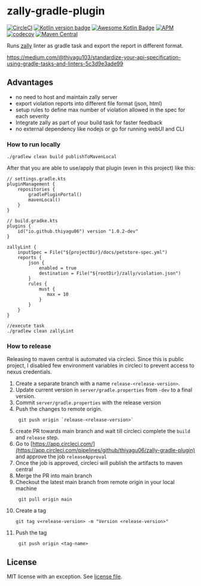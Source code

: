 # zally-gradle-plugin
[![CircleCI](https://circleci.com/gh/thiyagu06/zally-gradle-plugin/tree/main.svg?style=shield)](https://circleci.com/gh/thiyagu06/zally-gradle-plugin/tree/main)
[![Kotlin version badge](https://img.shields.io/badge/kotlin-1.5-blue.svg)](https://kotlinlang.org/docs/reference/whatsnew15.html)
[![Awesome Kotlin Badge](https://kotlin.link/awesome-kotlin.svg)](https://github.com/KotlinBy/awesome-kotlin)
[![APM](https://img.shields.io/apm/l/vim-mode)](LICENSE)
[![codecov](https://codecov.io/gh/thiyagu06/zally-gradle-plugin/branch/main/graph/badge.svg?token=18W2FTN9QL)](https://codecov.io/gh/thiyagu06/zally-gradle-plugin)
[![Maven Central](https://img.shields.io/maven-central/v/io.github.thiyagu06/zally-gradle-plugin.svg?label=Maven%20Central)](https://search.maven.org/artifact/io.github.thiyagu06/zally-gradle-plugin)


Runs [zally](https://github.com/zalando/zally) linter as gradle task and export the report in different format. 

https://medium.com/@thiyagu103/standardize-your-api-specification-using-gradle-tasks-and-linters-5c3d9e3ade99

## Advantages
 - no need to host and maintain zally server
 - export violation reports into different file format (json, html)
 - setup rules to define max number of violation allowed in the spec for each severity
 - Integrate zally as part of your build task for faster feedback
 - no external dependency like nodejs or go for running webUI and CLI

### How to run locally 
```
./gradlew clean build publishToMavenLocal
```

After that you are able to use/apply that plugin (even in this project) like this:
```
// settings.gradle.kts
pluginManagement {
    repositories {
        gradlePluginPortal()
        mavenLocal()
    }
}

// build.gradke.kts
plugins {
    id("io.github.thiyagu06") version "1.0.2-dev"
}

zallyLint {
    inputSpec = File("${projectDir}/docs/petstore-spec.yml")
    reports {
        json {
            enabled = true
            destination = File("${rootDir}/zally/violation.json")
        }
        rules {
            must {
               max = 10
            }
        }
    }
}

//execute task
./gradlew clean zallyLint

```

### How to release

Releasing to maven central is automated via circleci. 
Since this is public project, I disabled few environment variables in circleci to prevent access to nexus credentials.

1. Create a separate branch with a name `release-<release-version>`.
2. Update current version in `server/gradle.properties` from `-dev` to a final version.
3. Commit `server/gradle.properties` with the release version
4. Push the changes to remote origin.
   ```shell script
    git push origin `release-<release-version>`
    ```
5. create PR towards main branch and wait till circleci complete the `build` and `release` step.
6. Go to [https://app.circleci.com/](https://app.circleci.com/pipelines/github/thiyagu06/zally-gradle-plugin) and approve the job `releaseApproval`
5. Once the job is approved, circleci will publish the artifacts to maven central
6. Merge the PR into main branch
7. Checkout the latest main branch from remote origin in your local machine
   ```shell script
    git pull origin main
    ```
8. Create a tag
    ```shell script
    git tag v<release-version> -m "Version <release-version>"
    ```
9. Push the tag
   ```shell script
    git push origin <tag-name>
   ```

## License

MIT license with an exception. See [license file](LICENSE).
